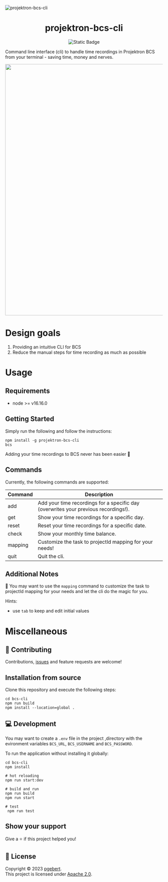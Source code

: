 ![projektron-bcs-cli](https://github.com/pgebert/projektron-bcs-cli/assets/6838540/6dca9cef-bc3b-4f55-9b01-f323b2a7db21)

<h1 align="center">projektron-bcs-cli</h1>

<p align="center">
 <img alt="Static Badge" src="https://img.shields.io/badge/BCS_Version-V21.4-blue">
</p


Command line interface (cli) to handle time recordings in Projektron BCS from your terminal - saving time, money and
nerves.

<p align="center">
<img src="https://github.com/pgebert/projektron-bcs-cli/assets/6838540/ed9f7559-c5e0-497c-aa15-0491ba400b1c" width="800px" height="auto" />
</p>

# Design goals

1. Providing an intuitive CLI for BCS
2. Reduce the manual steps for time recording as much as possible

# Usage

## Requirements

- node >= v16.16.0

## Getting Started

Simply run the following and follow the instructions:

```shell
npm install -g projektron-bcs-cli
bcs
```

Adding your time recordings to BCS never has been easier 🚀

## Commands

Currently, the following commands are supported:

| Command | Description                                                                         |
|---------|-------------------------------------------------------------------------------------|
| add     | Add your time recordings for a specific day (overwrites your previous recordings!). |
| get     | Show your time recordings for a specific day.                                       |
| reset   | Reset your time recordings for a specific date.                                     |
| check   | Show your monthly time balance.                                                     |
| mapping | Customize the task to projectId mapping for your needs!                             |
| quit    | Quit the cli.                                                                       |

## Additional Notes

📢 You may want to use the `mapping` command to customize the task to projectId mapping for your needs
and let the cli do the magic for you.

Hints:

- use `tab` to keep and edit initial values

# Miscellaneous

## 🤝 Contributing

Contributions, [issues](https://github.com/pgebert/bcs-cli/issues) and feature requests are welcome!

## Installation from source

Clone this repository and execute the following steps:

```shell
cd bcs-cli
npm run build
npm install --location=global .
```

## 💻 Development

You may want to create a `.env` file in the project ,directory with the evironment variables `BCS_URL`, `BCS_USERNAME`
and `BCS_PASSWORD`.

To run the application without installing it globally:

```shell
cd bcs-cli
npm install

# hot reloading
npm run start:dev

# build and run
npm run build
npm run start

# test
 npm run test
```

## Show your support

Give a ⭐️ if this project helped you!

## 📝 License

Copyright © 2023 [pgebert](https://github.com/pgebert).  
This project is licensed under [Apache 2.0](LICENSE).
